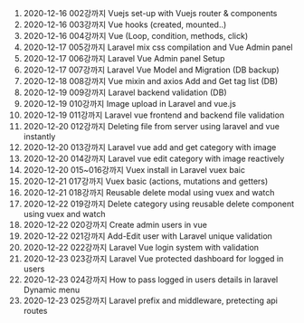 001. 2020-12-16 002강까지 Vuejs set-up with Vuejs router & components
002. 2020-12-16 003강까지 Vue hooks (created, mounted..) 
003. 2020-12-16 004강까지 Vue (Loop, condition, methods, click)
004. 2020-12-17 005강까지 Laravel mix css compilation and Vue Admin panel
005. 2020-12-17 006강까지 Laravel Vue Admin panel Setup
006. 2020-12-17 007강까지 Laravel Vue Model and Migration (DB backup)
007. 2020-12-18 008강까지 Vue mixin and axios Add and Get tag list (DB)
008. 2020-12-19 009강까지 Laravel backend validation (DB)
009. 2020-12-19 010강까지 Image upload in Laravel and vue.js
010. 2020-12-19 011강까지 Laravel vue frontend and backend file validation
010. 2020-12-20 012강까지 Deleting file from server using laravel and vue instantly
011. 2020-12-20 013강까지 Laravel vue add and get category with image
012. 2020-12-20 014강까지 Laravel vue edit category with image reactively
013. 2020-12-20 015~016강까지  Vuex install in Laravel vuex baic
014. 2020-12-21 017강까지 Vuex basic (actions, mutations and getters)
015. 2020-12-21 018강까지 Reusable delete modal using vuex and watch
016. 2020-12-22 019강까지 Delete category using reusable delete component using vuex and watch
017. 2020-12-22 020강까지 Create admin users in vue
018. 2020-12-22 021강까지 Add-Edit user with Laravel unique validation
019. 2020-12-22 022강까지 Laravel Vue login system with validation
020. 2020-12-23 023강까지 Laravel Vue protected dashboard for logged in users
021. 2020-12-23 024강까지 How to pass logged in users details in laravel Dynamic menu
022. 2020-12-23 025강까지 Laravel prefix and middleware, pretecting api routes
